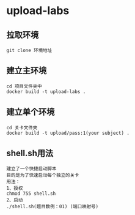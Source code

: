 # upload-labs

## 拉取环境

```shell
git clone 环境地址
```



## 建立主环境

```shell
cd 项目文件夹中
docker build -t upload-labs .
```

## 建立单个环境

```shell
cd 关卡文件夹
docker build -t upload/pass:1(your subject) .
```

## shell.sh用法

```shell
建立了一个快捷启动脚本
目的是为了快速启动每个独立的关卡
用法：
1、授权
chmod 755 shell.sh
2、启动
./shell.sh(题目数例：01) (端口映射号)
```

